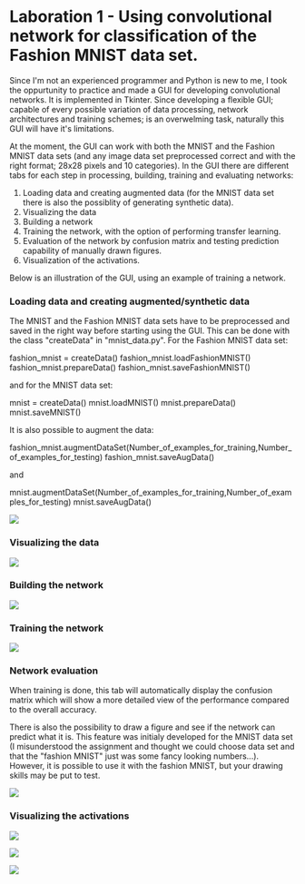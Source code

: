 # Laboration 1 - Using convolutional network for classification of the Fashion MNIST data set.

Since I'm not an experienced programmer and Python is new to me, I took the oppurtunity to practice and made a GUI for developing convolutional networks. It is implemented in Tkinter. Since developing a flexible GUI; capable of every possible variation of data processing, network architectures and training schemes; is an overwelming task, naturally this GUI will have it's limitations.

At the moment, the GUI can work with both the MNIST and the Fashion MNIST data sets (and any image data set preprocessed correct and with the right format; 28x28 pixels and 10 categories). In the GUI there are different tabs for each step in processing, building, training and evaluating networks:

  1. Loading data and creating augmented data (for the MNIST data set there is also the possiblity of generating synthetic data).
  2. Visualizing the data
  3. Building a network
  4. Training the network, with the option of performing transfer learning.
  5. Evaluation of the network by confusion matrix and testing prediction capability of manually drawn figures.
  6. Visualization of the activations.

Below is an illustration of the GUI, using an example of training a network.

### Loading data and creating augmented/synthetic data

The MNIST and the Fashion MNIST data sets have to be preprocessed and saved in the right way before starting using the GUI. This can be done with the class "createData" in "mnist_data.py". For the Fashion MNIST data set:

  fashion_mnist = createData()
  fashion_mnist.loadFashionMNIST()
  fashion_mnist.prepareData()
  fashion_mnist.saveFashionMNIST()
 
and for the MNIST data set:

  mnist = createData()
  mnist.loadMNIST()
  mnist.prepareData()
  mnist.saveMNIST()
  
It is also possible to augment the data:

  fashion_mnist.augmentDataSet(Number_of_examples_for_training,Number_of_examples_for_testing)
  fashion_mnist.saveAugData()
  
and

  mnist.augmentDataSet(Number_of_examples_for_training,Number_of_examples_for_testing)
  mnist.saveAugData()

![](https://github.com/Svanteberg/DeepLearningCourse_UMU/blob/master/Lab1/Images/Data_management.png)


### Visualizing the data

![](https://github.com/Svanteberg/DeepLearningCourse_UMU/blob/master/Lab1/Images/Data_visualization.png)


### Building the network

![](https://github.com/Svanteberg/DeepLearningCourse_UMU/blob/master/Lab1/Images/Network_model.png)


### Training the network

![](https://github.com/Svanteberg/DeepLearningCourse_UMU/blob/master/Lab1/Images/Training.png)


### Network evaluation

When training is done, this tab will automatically display the confusion matrix which will show a more detailed view of the performance compared to the overall accuracy.

There is also the possibility to draw a figure and see if the network can predict what it is. This feature was initialy developed for the MNIST data set (I misunderstood the assignment and thought we could choose data set and that the "fashion MNIST" just was some fancy looking numbers...). However, it is possible to use it with the fashion MNIST, but your drawing skills may be put to test.

![](https://github.com/Svanteberg/DeepLearningCourse_UMU/blob/master/Lab1/Images/Results.png)


### Visualizing the activations

![](https://github.com/Svanteberg/DeepLearningCourse_UMU/blob/master/Lab1/Images/Activation_0.png)

![](https://github.com/Svanteberg/DeepLearningCourse_UMU/blob/master/Lab1/Images/Activation_1.png)

![](https://github.com/Svanteberg/DeepLearningCourse_UMU/blob/master/Lab1/Images/Activation_3.png)
